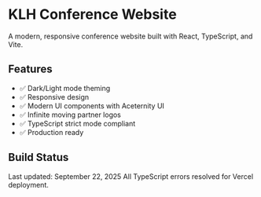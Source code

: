 # KLH Conference Website

A modern, responsive conference website built with React, TypeScript, and Vite.

## Features

- ✅ Dark/Light mode theming
- ✅ Responsive design
- ✅ Modern UI components with Aceternity UI
- ✅ Infinite moving partner logos
- ✅ TypeScript strict mode compliant
- ✅ Production ready

## Build Status

Last updated: September 22, 2025
All TypeScript errors resolved for Vercel deployment.